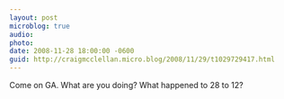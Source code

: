 ```yaml
---
layout: post
microblog: true
audio: 
photo: 
date: 2008-11-28 18:00:00 -0600
guid: http://craigmcclellan.micro.blog/2008/11/29/t1029729417.html
---
```

Come on GA.  What are you doing?  What happened to 28 to 12?
